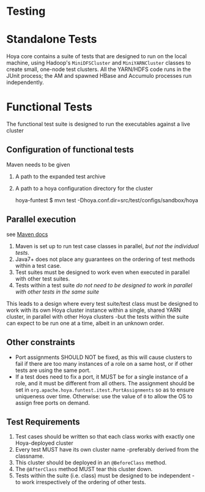 <!---
  Licensed under the Apache License, Version 2.0 (the "License");
  you may not use this file except in compliance with the License.
  You may obtain a copy of the License at
  
   http://www.apache.org/licenses/LICENSE-2.0
  
  Unless required by applicable law or agreed to in writing, software
  distributed under the License is distributed on an "AS IS" BASIS,
  WITHOUT WARRANTIES OR CONDITIONS OF ANY KIND, either express or implied.
  See the License for the specific language governing permissions and
  limitations under the License. See accompanying LICENSE file.
-->
  
# Testing

# Standalone Tests

Hoya core contains a suite of tests that are designed to run on the local machine,
using Hadoop's `MiniDFSCluster` and `MiniYARNCluster` classes to create small,
one-node test clusters. All the YARN/HDFS code runs in the JUnit process; the
AM and spawned HBase and Accumulo processes run independently.

# Functional Tests

The functional test suite is designed to run the executables against
a live cluster

## Configuration of functional tests

Maven needs to be given 
1. A path to the expanded test archive
1. A path to a hoya configuration directory for the cluster


    hoya-funtest $ mvn test -Dhoya.conf.dir=src/test/configs/sandbox/hoya

## Parallel execution

see [Maven docs](http://maven.apache.org/surefire/maven-surefire-plugin/examples/fork-options-and-parallel-execution.html)
1. Maven is set up to run test case classes in parallel, *but not the individual tests*.
1. Java7+ does not place any guarantees on the ordering of test methods within 
a test case.
1. Test suites must be designed to work even when executed in parallel with
other test suites.
1. Tests within a test suite *do not need to be designed to work in parallel
with other tests in the same suite*

This leads to a design where every test suite/test class must be designed to
work with its own Hoya cluster instance within a single, shared YARN cluster,
in parallel with other Hoya clusters -but the tests within the suite
can expect to be run one at a time, albeit in an unknown order.

## Other constraints

* Port assignments SHOULD NOT be fixed, as this will cause clusters to fail if
there are too many instances of a role on a same host, or if other tests are
using the same port.
* If a test does need to fix a port, it MUST be for a single instance of a role,
and it must be different from all others. The assignment should be set in 
`org.apache.hoya.funtest.itest.PortAssignments` so as to ensure uniqueness
over time. Otherwise: use the value of `0` to allow the OS to assign free ports
on demand.

## Test Requirements


1. Test cases should be written so that each class works with exactly one
Hoya-deployed cluster
1. Every test MUST have its own cluster name -preferably derived from the
classname.
1. This cluster should be deployed in an `@BeforeClass` method.
1. The `@AfterClass` method MUST tear this cluster down.
1. Tests within the suite (i.e. class) must be designed to be independent
-to work irrespectively of the ordering of other tests.

